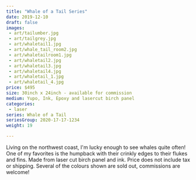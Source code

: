 ```yaml
---
title: "Whale of a Tail Series"
date: 2019-12-10
draft: false
images:
 - art/tailumber.jpg
 - art/tailgrey.jpg
 - art/whaletail1.jpg
 - art/whale_tail_room2.jpg
 - art/whaletailroom1.jpg
 - art/whaletail2.jpg
 - art/whaletail3.jpg
 - art/whaletail4.jpg
 - art/whaletail_1.jpg
 - art/whaletail_4.jpg
price: $495
size: 30inch x 24inch - available for commission
medium: Yupo, Ink, Epoxy and lasercut birch panel
categories:
 - laser
series: Whale of a Tail
seriesGroup: 2020-17-17-1234
weight: 19

---
```


Living on the northwest coast, I'm lucky enough to see whales quite often! One of my favorites is the humpback with their crinkly edges to their flukes and fins. Made from laser cut birch panel and ink. Price does not include tax or shipping. Several of the colours shown are sold out, commissions are welcome!
